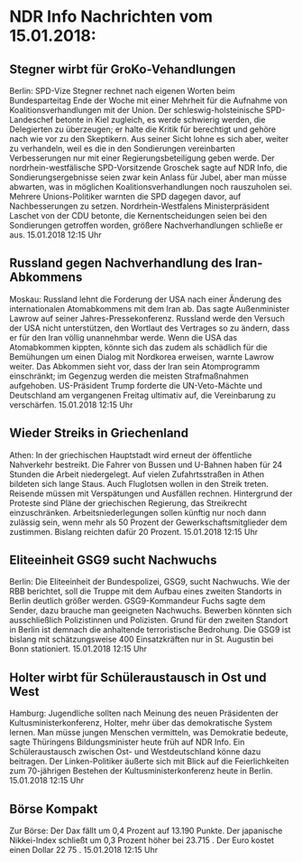 # NDR Info Nachrichten vom 15.01.2018:


## Stegner wirbt für GroKo-Vehandlungen
Berlin:    		SPD-Vize Stegner rechnet nach eigenen Worten beim Bundesparteitag Ende der Woche mit einer Mehrheit für die Aufnahme von Koalitionsverhandlungen mit der Union. Der schleswig-holsteinische SPD-Landeschef betonte in Kiel zugleich, es werde schwierig werden, die Delegierten zu überzeugen; er halte die Kritik für berechtigt und gehöre nach wie vor zu den Skeptikern. Aus seiner Sicht lohne es sich aber, weiter zu verhandeln, weil es die in den Sondierungen vereinbarten Verbesserungen nur mit einer Regierungsbeteiligung geben werde. Der nordrhein-westfälische SPD-Vorsitzende Groschek sagte auf NDR Info, die Sondierungsergebnisse seien zwar kein Anlass für Jubel, aber man müsse abwarten, was in möglichen Koalitionsverhandlungen noch rauszuholen sei. Mehrere Unions-Politiker warnten die SPD dagegen davor, auf Nachbesserungen zu setzen. Nordrhein-Westfalens Ministerpräsident Laschet von der CDU betonte, die Kernentscheidungen seien bei den Sondierungen getroffen worden, größere Nachverhandlungen schließe er aus. 15.01.2018 12:15 Uhr 

## Russland gegen Nachverhandlung des Iran-Abkommens
Moskau: Russland lehnt die Forderung der USA nach einer Änderung des internationalen Atomabkommens mit dem Iran ab. Das sagte Außenminister Lawrow auf seiner Jahres-Pressekonferenz. Russland werde den Versuch der USA nicht unterstützen, den Wortlaut des Vertrages so zu ändern, dass er für den Iran völlig unannehmbar werde. Wenn die USA das Atomabkommen kippten, könnte sich das zudem als schädlich für die Bemühungen um einen Dialog mit Nordkorea erweisen, warnte Lawrow weiter. Das Abkommen sieht vor, dass der Iran sein Atomprogramm einschränkt; im Gegenzug werden die meisten Strafmaßnahmen aufgehoben. US-Präsident Trump forderte die UN-Veto-Mächte und Deutschland am vergangenen Freitag ultimativ auf, die Vereinbarung zu verschärfen. 15.01.2018 12:15 Uhr 

## Wieder Streiks in Griechenland
Athen: In der griechischen Hauptstadt wird erneut der öffentliche Nahverkehr bestreikt. Die Fahrer von Bussen und U-Bahnen haben für 24 Stunden die Arbeit niedergelegt. Auf vielen Zufahrtsstraßen in Athen bildeten sich lange Staus. Auch Fluglotsen wollen in den Streik treten. Reisende müssen mit Verspätungen und Ausfällen rechnen. Hintergrund der Proteste sind Pläne der griechischen Regierung, das Streikrecht einzuschränken. Arbeitsniederlegungen sollen künftig nur noch dann zulässig sein, wenn mehr als 50 Prozent der Gewerkschaftsmitglieder dem zustimmen. Bislang reichten dafür 20 Prozent. 15.01.2018 12:15 Uhr 

## Eliteeinheit GSG9 sucht Nachwuchs
Berlin: Die Eliteeinheit der Bundespolizei, GSG9, sucht Nachwuchs. Wie der RBB berichtet, soll die Truppe mit dem Aufbau eines zweiten Standorts in Berlin deutlich größer werden. GSG9-Kommandeur Fuchs sagte dem Sender, dazu brauche man geeigneten Nachwuchs. Bewerben könnten sich ausschließlich Polizistinnen und Polizisten. Grund für den zweiten Standort in Berlin ist demnach die anhaltende terroristische Bedrohung. Die GSG9 ist bislang mit schätzungsweise 400 Einsatzkräften nur in St. Augustin bei Bonn stationiert. 15.01.2018 12:15 Uhr 

## Holter wirbt für Schüleraustausch in Ost und West
Hamburg:   Jugendliche sollten nach Meinung des neuen Präsidenten der Kultusministerkonferenz, Holter, mehr über das demokratische System lernen. Man müsse jungen Menschen vermitteln, was Demokratie bedeute, sagte Thüringens Bildungsminister heute früh auf NDR Info. Ein Schüleraustausch zwischen Ost- und Westdeutschland könne dazu beitragen. Der Linken-Politiker äußerte sich mit Blick auf die Feierlichkeiten zum 70-jährigen Bestehen der Kultusministerkonferenz heute in Berlin. 15.01.2018 12:15 Uhr 

## Börse Kompakt
Zur Börse: Der Dax fällt um  0,4  Prozent auf  13.190  Punkte. Der japanische Nikkei-Index schließt um  0,3 Prozent höher bei  23.715 . Der Euro kostet einen Dollar  22 75 . 15.01.2018 12:15 Uhr 

